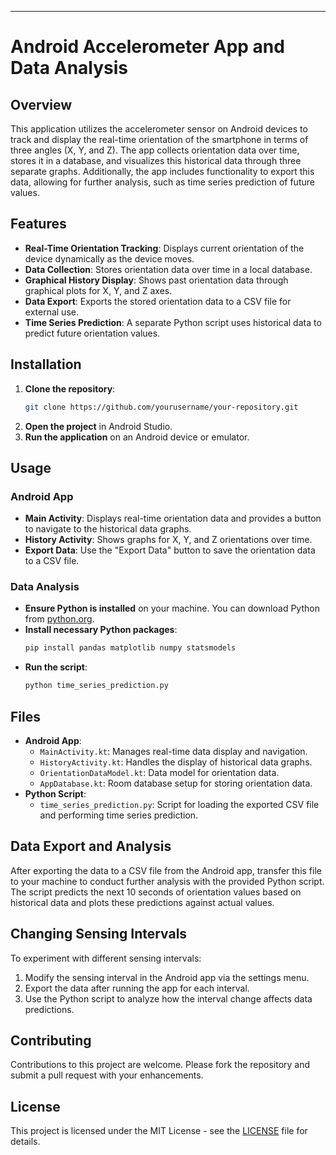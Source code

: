 

---

# Android Accelerometer App and Data Analysis

## Overview
This application utilizes the accelerometer sensor on Android devices to track and display the real-time orientation of the smartphone in terms of three angles (X, Y, and Z). The app collects orientation data over time, stores it in a database, and visualizes this historical data through three separate graphs. Additionally, the app includes functionality to export this data, allowing for further analysis, such as time series prediction of future values.

## Features
- **Real-Time Orientation Tracking**: Displays current orientation of the device dynamically as the device moves.
- **Data Collection**: Stores orientation data over time in a local database.
- **Graphical History Display**: Shows past orientation data through graphical plots for X, Y, and Z axes.
- **Data Export**: Exports the stored orientation data to a CSV file for external use.
- **Time Series Prediction**: A separate Python script uses historical data to predict future orientation values.

## Installation
1. **Clone the repository**:
   ```bash
   git clone https://github.com/yourusername/your-repository.git
   ```
2. **Open the project** in Android Studio.
3. **Run the application** on an Android device or emulator.

## Usage
### Android App
- **Main Activity**: Displays real-time orientation data and provides a button to navigate to the historical data graphs.
- **History Activity**: Shows graphs for X, Y, and Z orientations over time.
- **Export Data**: Use the "Export Data" button to save the orientation data to a CSV file.

### Data Analysis
- **Ensure Python is installed** on your machine. You can download Python from [python.org](https://www.python.org/downloads/).
- **Install necessary Python packages**:
  ```bash
  pip install pandas matplotlib numpy statsmodels
  ```
- **Run the script**:
  ```bash
  python time_series_prediction.py
  ```

## Files
- **Android App**:
  - `MainActivity.kt`: Manages real-time data display and navigation.
  - `HistoryActivity.kt`: Handles the display of historical data graphs.
  - `OrientationDataModel.kt`: Data model for orientation data.
  - `AppDatabase.kt`: Room database setup for storing orientation data.
- **Python Script**:
  - `time_series_prediction.py`: Script for loading the exported CSV file and performing time series prediction.

## Data Export and Analysis
After exporting the data to a CSV file from the Android app, transfer this file to your machine to conduct further analysis with the provided Python script. The script predicts the next 10 seconds of orientation values based on historical data and plots these predictions against actual values.

## Changing Sensing Intervals
To experiment with different sensing intervals:
1. Modify the sensing interval in the Android app via the settings menu.
2. Export the data after running the app for each interval.
3. Use the Python script to analyze how the interval change affects data predictions.

## Contributing
Contributions to this project are welcome. Please fork the repository and submit a pull request with your enhancements.

## License
This project is licensed under the MIT License - see the [LICENSE](LICENSE) file for details.
